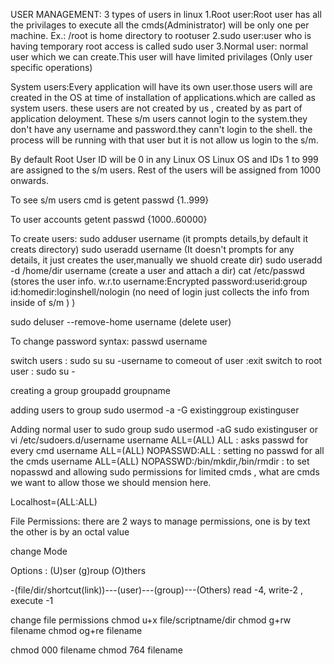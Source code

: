 USER MANAGEMENT:
3 types of users in linux
1.Root user:Root user has all the privilages to execute all the cmds(Administrator) will be only one per machine. Ex.: /root is home directory to rootuser
2.sudo user:user who is having temporary root access is called sudo user
3.Normal user: normal user which we can create.This user will have limited privilages (Only user specific operations)

System users:Every application will have its own user.those users will are created in the OS at time of installation of applications.which are called as system users.
these users are not created by us , created by as part of application deloyment.
These s/m users cannot login to the system.they don't have any username and password.they cann't login to the shell.
the process will be running with that user but it is not allow us login to the s/m.

By default Root User ID will be 0 in any Linux OS
	Linux OS and IDs 1 to 999 are assigned to the s/m users.
	Rest of the users will be assigned from 1000 onwards.

To see s/m users cmd is   getent passwd {1..999}

To user accounts          getent passwd {1000..60000} 

To create users:
sudo adduser username  (it prompts details,by default it creats directory)
sudo useradd username  (It doesn't prompts for any details, it just creates the user,manually we shuold create dir)
sudo useradd -d /home/dir username (create a user and attach a dir)
cat /etc/passwd (stores the user info. w.r.to username:Encrypted password:userid:group id:homedir:loginshell/nologin (no need of login just collects the info from inside of s/m ) )

sudo deluser --remove-home username (delete user)

To change password 
syntax:  passwd username

switch users   : sudo su
su -username
to comeout of user  :exit
switch to root user : sudo su -

creating a group
groupadd groupname

adding users to group
sudo usermod -a -G existinggroup existinguser

Adding normal user to sudo group
sudo usermod -aG sudo existinguser
          or
vi /etc/sudoers.d/username
username ALL=(ALL) ALL 			                         : asks passwd for every cmd
username ALL=(ALL) NOPASSWD:ALL                      : setting no passwd for all the cmds
username ALL=(ALL) NOPASSWD:/bin/mkdir,/bin/rmdir    : to set nopasswd and allowing sudo permissions for limited cmds , what are cmds we want to allow those we should mension here.

Localhost=(ALL:ALL)

File Permissions:
there are 2 ways to manage permissions, one is by text the other is by an octal value

change Mode

  Options  : (U)ser (g)roup (O)thers

-(file/dir/shortcut(link))---(user)---(group)---(Others)
read -4, write-2 , execute -1

change file permissions
chmod u+x file/scriptname/dir
chmod g+rw filename
chmod og+re filename

chmod 000 filename
chmod 764 filename



